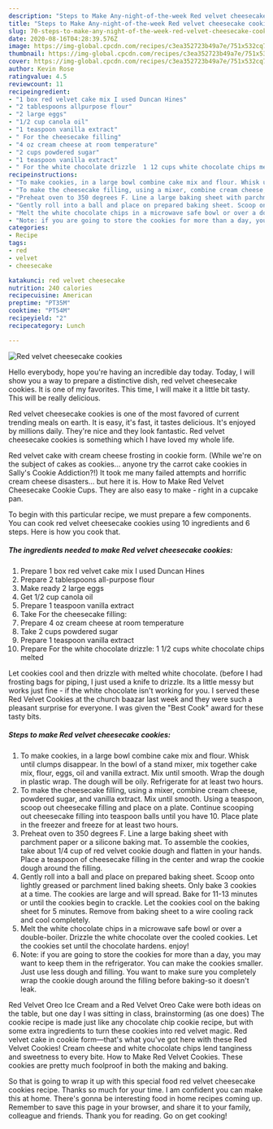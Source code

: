 ```yaml
---
description: "Steps to Make Any-night-of-the-week Red velvet cheesecake cookies"
title: "Steps to Make Any-night-of-the-week Red velvet cheesecake cookies"
slug: 70-steps-to-make-any-night-of-the-week-red-velvet-cheesecake-cookies
date: 2020-08-16T04:28:39.576Z
image: https://img-global.cpcdn.com/recipes/c3ea352723b49a7e/751x532cq70/red-velvet-cheesecake-cookies-recipe-main-photo.jpg
thumbnail: https://img-global.cpcdn.com/recipes/c3ea352723b49a7e/751x532cq70/red-velvet-cheesecake-cookies-recipe-main-photo.jpg
cover: https://img-global.cpcdn.com/recipes/c3ea352723b49a7e/751x532cq70/red-velvet-cheesecake-cookies-recipe-main-photo.jpg
author: Kevin Rose
ratingvalue: 4.5
reviewcount: 11
recipeingredient:
- "1 box red velvet cake mix I used Duncan Hines"
- "2 tablespoons allpurpose flour"
- "2 large eggs"
- "1/2 cup canola oil"
- "1 teaspoon vanilla extract"
- " For the cheesecake filling"
- "4 oz cream cheese at room temperature"
- "2 cups powdered sugar"
- "1 teaspoon vanilla extract"
- " For the white chocolate drizzle  1 12 cups white chocolate chips melted"
recipeinstructions:
- "To make cookies, in a large bowl combine cake mix and flour. Whisk until clumps disappear. In the bowl of a stand mixer, mix together cake mix, flour, eggs, oil and vanilla extract. Mix until smooth. Wrap the dough in plastic wrap. The dough will be oily. Refrigerate for at least two hours."
- "To make the cheesecake filling, using a mixer, combine cream cheese, powdered sugar, and vanilla extract. Mix until smooth. Using a teaspoon, scoop out cheesecake filling and place on a plate. Continue scooping out cheesecake filling into teaspoon balls until you have 10. Place plate in the freezer and freeze for at least two hours."
- "Preheat oven to 350 degrees F. Line a large baking sheet with parchment paper or a silicone baking mat. To assemble the cookies, take about 1/4 cup of red velvet cookie dough and flatten in your hands. Place a teaspoon of cheesecake filling in the center and wrap the cookie dough around the filling."
- "Gently roll into a ball and place on prepared baking sheet. Scoop onto lightly greased or parchment lined baking sheets. Only bake 3 cookies at a time. The cookies are large and will spread. Bake for 11-13 minutes or until the cookies begin to crackle. Let the cookies cool on the baking sheet for 5 minutes. Remove from baking sheet to a wire cooling rack and cool completely."
- "Melt the white chocolate chips in a microwave safe bowl or over a double-boiler. Drizzle the white chocolate over the cooled cookies. Let the cookies set until the chocolate hardens. enjoy!"
- "Note: if you are going to store the cookies for more than a day, you may want to keep them in the refrigerator. You can make the cookies smaller. Just use less dough and filling. You want to make sure you completely wrap the cookie dough around the filling before baking-so it doesn&#39;t leak."
categories:
- Recipe
tags:
- red
- velvet
- cheesecake

katakunci: red velvet cheesecake 
nutrition: 240 calories
recipecuisine: American
preptime: "PT35M"
cooktime: "PT54M"
recipeyield: "2"
recipecategory: Lunch

---
```



![Red velvet cheesecake cookies](https://img-global.cpcdn.com/recipes/c3ea352723b49a7e/751x532cq70/red-velvet-cheesecake-cookies-recipe-main-photo.jpg)

Hello everybody, hope you're having an incredible day today. Today, I will show you a way to prepare a distinctive dish, red velvet cheesecake cookies. It is one of my favorites. This time, I will make it a little bit tasty. This will be really delicious.

Red velvet cheesecake cookies is one of the most favored of current trending meals on earth. It is easy, it's fast, it tastes delicious. It's enjoyed by millions daily. They're nice and they look fantastic. Red velvet cheesecake cookies is something which I have loved my whole life.

Red velvet cake with cream cheese frosting in cookie form. (While we&#39;re on the subject of cakes as cookies… anyone try the carrot cake cookies in Sally&#39;s Cookie Addiction?!) It took me many failed attempts and horrific cream cheese disasters… but here it is. How to Make Red Velvet Cheesecake Cookie Cups. They are also easy to make - right in a cupcake pan.


To begin with this particular recipe, we must prepare a few components. You can cook red velvet cheesecake cookies using 10 ingredients and 6 steps. Here is how you cook that.

<!--inarticleads1-->

##### The ingredients needed to make Red velvet cheesecake cookies:

1. Prepare 1 box red velvet cake mix I used Duncan Hines
1. Prepare 2 tablespoons all-purpose flour
1. Make ready 2 large eggs
1. Get 1/2 cup canola oil
1. Prepare 1 teaspoon vanilla extract
1. Take  For the cheesecake filling:
1. Prepare 4 oz cream cheese at room temperature
1. Take 2 cups powdered sugar
1. Prepare 1 teaspoon vanilla extract
1. Prepare  For the white chocolate drizzle:  1 1/2 cups white chocolate chips melted


Let cookies cool and then drizzle with melted white chocolate. (before I had frosting bags for piping, I just used a knife to drizzle. Its a little messy but works just fine - if the white chocolate isn&#39;t working for you. I served these Red Velvet Cookies at the church baazar last week and they were such a pleasant surprise for everyone. I was given the &#34;Best Cook&#34; award for these tasty bits. 

<!--inarticleads2-->

##### Steps to make Red velvet cheesecake cookies:

1. To make cookies, in a large bowl combine cake mix and flour. Whisk until clumps disappear. In the bowl of a stand mixer, mix together cake mix, flour, eggs, oil and vanilla extract. Mix until smooth. Wrap the dough in plastic wrap. The dough will be oily. Refrigerate for at least two hours.
1. To make the cheesecake filling, using a mixer, combine cream cheese, powdered sugar, and vanilla extract. Mix until smooth. Using a teaspoon, scoop out cheesecake filling and place on a plate. Continue scooping out cheesecake filling into teaspoon balls until you have 10. Place plate in the freezer and freeze for at least two hours.
1. Preheat oven to 350 degrees F. Line a large baking sheet with parchment paper or a silicone baking mat. To assemble the cookies, take about 1/4 cup of red velvet cookie dough and flatten in your hands. Place a teaspoon of cheesecake filling in the center and wrap the cookie dough around the filling.
1. Gently roll into a ball and place on prepared baking sheet. Scoop onto lightly greased or parchment lined baking sheets. Only bake 3 cookies at a time. The cookies are large and will spread. Bake for 11-13 minutes or until the cookies begin to crackle. Let the cookies cool on the baking sheet for 5 minutes. Remove from baking sheet to a wire cooling rack and cool completely.
1. Melt the white chocolate chips in a microwave safe bowl or over a double-boiler. Drizzle the white chocolate over the cooled cookies. Let the cookies set until the chocolate hardens. enjoy!
1. Note: if you are going to store the cookies for more than a day, you may want to keep them in the refrigerator. You can make the cookies smaller. Just use less dough and filling. You want to make sure you completely wrap the cookie dough around the filling before baking-so it doesn&#39;t leak.


Red Velvet Oreo Ice Cream and a Red Velvet Oreo Cake were both ideas on the table, but one day I was sitting in class, brainstorming (as one does) The cookie recipe is made just like any chocolate chip cookie recipe, but with some extra ingredients to turn these cookies into red velvet magic. Red velvet cake in cookie form—that&#39;s what you&#39;ve got here with these Red Velvet Cookies! Cream cheese and white chocolate chips lend tanginess and sweetness to every bite. How to Make Red Velvet Cookies. These cookies are pretty much foolproof in both the making and baking. 

So that is going to wrap it up with this special food red velvet cheesecake cookies recipe. Thanks so much for your time. I am confident you can make this at home. There's gonna be interesting food in home recipes coming up. Remember to save this page in your browser, and share it to your family, colleague and friends. Thank you for reading. Go on get cooking!
